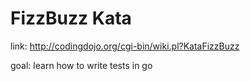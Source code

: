 # FizzBuzz Kata
link: http://codingdojo.org/cgi-bin/wiki.pl?KataFizzBuzz

goal: learn how to write tests in go
